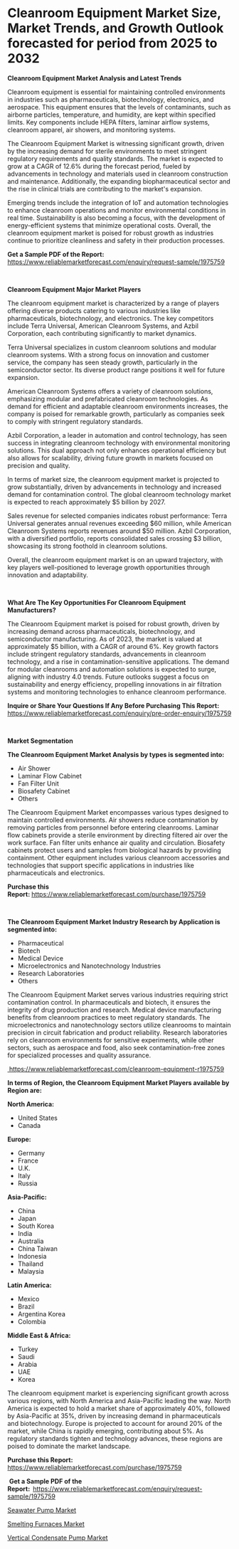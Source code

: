 <p><h1>Cleanroom Equipment Market Size, Market Trends, and Growth Outlook forecasted for period from 2025 to 2032</h1></p><p><strong>Cleanroom Equipment Market Analysis and Latest Trends</strong></p>
<p><p>Cleanroom equipment is essential for maintaining controlled environments in industries such as pharmaceuticals, biotechnology, electronics, and aerospace. This equipment ensures that the levels of contaminants, such as airborne particles, temperature, and humidity, are kept within specified limits. Key components include HEPA filters, laminar airflow systems, cleanroom apparel, air showers, and monitoring systems.</p><p>The Cleanroom Equipment Market is witnessing significant growth, driven by the increasing demand for sterile environments to meet stringent regulatory requirements and quality standards. The market is expected to grow at a CAGR of 12.6% during the forecast period, fueled by advancements in technology and materials used in cleanroom construction and maintenance. Additionally, the expanding biopharmaceutical sector and the rise in clinical trials are contributing to the market's expansion.</p><p>Emerging trends include the integration of IoT and automation technologies to enhance cleanroom operations and monitor environmental conditions in real time. Sustainability is also becoming a focus, with the development of energy-efficient systems that minimize operational costs. Overall, the cleanroom equipment market is poised for robust growth as industries continue to prioritize cleanliness and safety in their production processes.</p></p>
<p><strong>Get a Sample PDF of the Report:&nbsp;</strong> <a href="https://www.reliablemarketforecast.com/enquiry/request-sample/1975759?utm_campaign=1875&utm_medium=2&utm_source=Github&utm_content=ia&utm_term=20022025&utm_id=cleanroom-equipment">https://www.reliablemarketforecast.com/enquiry/request-sample/1975759</a></p>
<p>&nbsp;</p>
<p><strong>Cleanroom Equipment Major Market Players</strong></p>
<p><p>The cleanroom equipment market is characterized by a range of players offering diverse products catering to various industries like pharmaceuticals, biotechnology, and electronics. The key competitors include Terra Universal, American Cleanroom Systems, and Azbil Corporation, each contributing significantly to market dynamics.</p><p>Terra Universal specializes in custom cleanroom solutions and modular cleanroom systems. With a strong focus on innovation and customer service, the company has seen steady growth, particularly in the semiconductor sector. Its diverse product range positions it well for future expansion.</p><p>American Cleanroom Systems offers a variety of cleanroom solutions, emphasizing modular and prefabricated cleanroom technologies. As demand for efficient and adaptable cleanroom environments increases, the company is poised for remarkable growth, particularly as companies seek to comply with stringent regulatory standards.</p><p>Azbil Corporation, a leader in automation and control technology, has seen success in integrating cleanroom technology with environmental monitoring solutions. This dual approach not only enhances operational efficiency but also allows for scalability, driving future growth in markets focused on precision and quality.</p><p>In terms of market size, the cleanroom equipment market is projected to grow substantially, driven by advancements in technology and increased demand for contamination control. The global cleanroom technology market is expected to reach approximately $5 billion by 2027.</p><p>Sales revenue for selected companies indicates robust performance: Terra Universal generates annual revenues exceeding $60 million, while American Cleanroom Systems reports revenues around $50 million. Azbil Corporation, with a diversified portfolio, reports consolidated sales crossing $3 billion, showcasing its strong foothold in cleanroom solutions.</p><p>Overall, the cleanroom equipment market is on an upward trajectory, with key players well-positioned to leverage growth opportunities through innovation and adaptability.</p></p>
<p>&nbsp;</p>
<p><strong>What Are The Key Opportunities For Cleanroom Equipment Manufacturers?</strong></p>
<p><p>The Cleanroom Equipment market is poised for robust growth, driven by increasing demand across pharmaceuticals, biotechnology, and semiconductor manufacturing. As of 2023, the market is valued at approximately $5 billion, with a CAGR of around 6%. Key growth factors include stringent regulatory standards, advancements in cleanroom technology, and a rise in contamination-sensitive applications. The demand for modular cleanrooms and automation solutions is expected to surge, aligning with industry 4.0 trends. Future outlooks suggest a focus on sustainability and energy efficiency, propelling innovations in air filtration systems and monitoring technologies to enhance cleanroom performance.</p></p>
<p><strong>Inquire or Share Your Questions If Any Before Purchasing This Report:</strong> <a href="https://www.reliablemarketforecast.com/enquiry/pre-order-enquiry/1975759?utm_campaign=1875&utm_medium=2&utm_source=Github&utm_content=ia&utm_term=20022025&utm_id=cleanroom-equipment">https://www.reliablemarketforecast.com/enquiry/pre-order-enquiry/1975759</a></p>
<p>&nbsp;</p>
<p><strong>Market Segmentation</strong></p>
<p><strong>The Cleanroom Equipment Market Analysis by types is segmented into:</strong></p>
<p><ul><li>Air Shower</li><li>Laminar Flow Cabinet</li><li>Fan Filter Unit</li><li>Biosafety Cabinet</li><li>Others</li></ul></p>
<p><p>The Cleanroom Equipment Market encompasses various types designed to maintain controlled environments. Air showers reduce contamination by removing particles from personnel before entering cleanrooms. Laminar flow cabinets provide a sterile environment by directing filtered air over the work surface. Fan filter units enhance air quality and circulation. Biosafety cabinets protect users and samples from biological hazards by providing containment. Other equipment includes various cleanroom accessories and technologies that support specific applications in industries like pharmaceuticals and electronics.</p></p>
<p><strong>Purchase this Report:&nbsp;</strong><a href="https://www.reliablemarketforecast.com/purchase/1975759?utm_campaign=1875&utm_medium=2&utm_source=Github&utm_content=ia&utm_term=20022025&utm_id=cleanroom-equipment">https://www.reliablemarketforecast.com/purchase/1975759</a></p>
<p>&nbsp;</p>
<p><strong>The Cleanroom Equipment Market Industry Research by Application is segmented into:</strong></p>
<p><ul><li>Pharmaceutical</li><li>Biotech</li><li>Medical Device</li><li>Microelectronics and Nanotechnology Industries</li><li>Research Laboratories</li><li>Others</li></ul></p>
<p><p>The Cleanroom Equipment Market serves various industries requiring strict contamination control. In pharmaceuticals and biotech, it ensures the integrity of drug production and research. Medical device manufacturing benefits from cleanroom practices to meet regulatory standards. The microelectronics and nanotechnology sectors utilize cleanrooms to maintain precision in circuit fabrication and product reliability. Research laboratories rely on cleanroom environments for sensitive experiments, while other sectors, such as aerospace and food, also seek contamination-free zones for specialized processes and quality assurance.</p></p>
<p><a href="https://www.reliablemarketforecast.com/cleanroom-equipment-r1975759?utm_campaign=1875&utm_medium=2&utm_source=Github&utm_content=ia&utm_term=20022025&utm_id=cleanroom-equipment">&nbsp;https://www.reliablemarketforecast.com/cleanroom-equipment-r1975759</a></p>
<p><strong>In terms of Region, the Cleanroom Equipment Market Players available by Region are:</strong></p>
<p>
    <p> <strong> North America: </strong>
        <ul>
            <li>United States</li>
            <li>Canada</li>
        </ul>
        </p> 
    <p> <strong> Europe: </strong>
        <ul>
            <li>Germany</li>
            <li>France</li>
            <li>U.K.</li>
            <li>Italy</li>
            <li>Russia</li>
        </ul>
        </p> 
    <p> <strong> Asia-Pacific: </strong>
        <ul>
            <li>China</li>
            <li>Japan</li>
            <li>South Korea</li>
            <li>India</li>
            <li>Australia</li>
            <li>China Taiwan</li>
            <li>Indonesia</li>
            <li>Thailand</li>
            <li>Malaysia</li>
        </ul>
        </p> 
    <p> <strong> Latin America: </strong>
        <ul>
            <li>Mexico</li>
            <li>Brazil</li>
            <li>Argentina Korea</li>
            <li>Colombia</li>
        </ul>
        </p> 
    <p> <strong> Middle East & Africa: </strong>
        <ul>
            <li>Turkey</li>
            <li>Saudi</li>
            <li>Arabia</li>
            <li>UAE</li>
            <li>Korea</li>
        </ul>
    </p>
    </p>
<p><p>The cleanroom equipment market is experiencing significant growth across various regions, with North America and Asia-Pacific leading the way. North America is expected to hold a market share of approximately 40%, followed by Asia-Pacific at 35%, driven by increasing demand in pharmaceuticals and biotechnology. Europe is projected to account for around 20% of the market, while China is rapidly emerging, contributing about 5%. As regulatory standards tighten and technology advances, these regions are poised to dominate the market landscape.</p></p>
<p><strong>Purchase this Report: </strong><a href="https://www.reliablemarketforecast.com/purchase/1975759?utm_campaign=1875&utm_medium=2&utm_source=Github&utm_content=ia&utm_term=20022025&utm_id=cleanroom-equipment">https://www.reliablemarketforecast.com/purchase/1975759</a></p>
<p>&nbsp;<strong>Get a Sample PDF of the Report:&nbsp;&nbsp;</strong><a href="https://www.reliablemarketforecast.com/enquiry/request-sample/1975759?utm_campaign=1875&utm_medium=2&utm_source=Github&utm_content=ia&utm_term=20022025&utm_id=cleanroom-equipment">https://www.reliablemarketforecast.com/enquiry/request-sample/1975759</a></p>
<p><strong></strong></p>
<p><p><a href="https://github.com/Chiragrp22/Market-Research-Report-List-7/blob/main/seawater-pump-market.md?utm_campaign=1875&utm_medium=2&utm_source=Github&utm_content=ia&utm_term=20022025&utm_id=cleanroom-equipment">Seawater Pump Market</a></p><p><a href="https://github.com/eganslykam7b/Market-Research-Report-List-1/blob/main/smelting-furnaces-market.md?utm_campaign=1875&utm_medium=2&utm_source=Github&utm_content=ia&utm_term=20022025&utm_id=cleanroom-equipment">Smelting Furnaces Market</a></p><p><a href="https://github.com/prantoblouin/Market-Research-Report-List-1/blob/main/vertical-condensate-pump-market.md?utm_campaign=1875&utm_medium=2&utm_source=Github&utm_content=ia&utm_term=20022025&utm_id=cleanroom-equipment">Vertical Condensate Pump Market</a></p></p>
